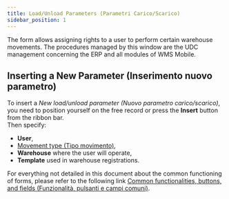 ```yaml
---
title: Load/Unload Parameters (Parametri Carico/Scarico)
sidebar_position: 1
---
```


The form allows assigning rights to a user to perform certain warehouse movements. The procedures managed by this window are the UDC management concerning the ERP and all modules of WMS Mobile.

## Inserting a New Parameter (Inserimento nuovo parametro)

To insert a *New load/unload parameter (Nuovo parametro carico/scarico)*, you need to position yourself on the free record or press the **Insert** button from the ribbon bar.  
Then specify:
- **User**,  
- [Movement type (Tipo movimento)](/docs/configurations/parameters/logistics/load-unload-parameters/movement-types), 
- **Warehouse** where the user will operate, 
- **Template** used in warehouse registrations.

For everything not detailed in this document about the common functioning of forms, please refer to the following link [Common functionalities, buttons, and fields (Funzionalità, pulsanti e campi comuni)](/docs/guide/common).